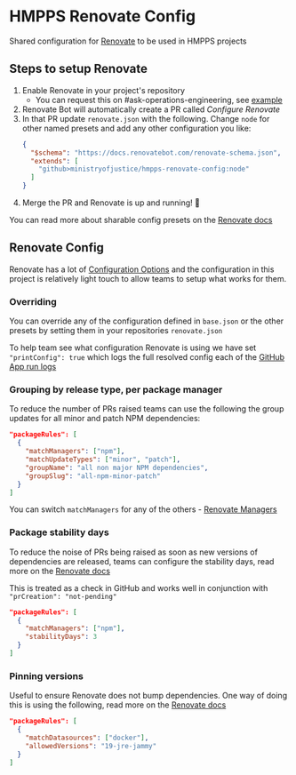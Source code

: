 # HMPPS Renovate Config

Shared configuration for [Renovate](https://docs.renovatebot.com) to be used in HMPPS projects

## Steps to setup Renovate

1. Enable Renovate in your project's repository
   - You can request this on #ask-operations-engineering, see [example](https://mojdt.slack.com/archives/C01BUKJSZD4/p1666077244584669)
2. Renovate Bot will automatically create a PR called _Configure Renovate_
3. In that PR update `renovate.json` with the following. Change `node` for other named presets and add any other configuration you like:
   ```json
   {
     "$schema": "https://docs.renovatebot.com/renovate-schema.json",
     "extends": [
       "github>ministryofjustice/hmpps-renovate-config:node"
     ]
   }
   ```
4. Merge the PR and Renovate is up and running! 🎉

You can read more about sharable config presets on the [Renovate docs](https://docs.renovatebot.com/config-presets/)

## Renovate Config

Renovate has a lot of [Configuration Options](https://docs.renovatebot.com/configuration-options/) and the configuration in this project is relatively light touch to allow teams to setup what works for them.  

### Overriding

You can override any of the configuration defined in `base.json` or the other presets by setting them in your repositories `renovate.json`

To help team see what configuration Renovate is using we have set `"printConfig": true` which logs the full resolved config each of the [GitHub App run logs](https://app.renovatebot.com/dashboard#github/ministryofjustice)

### Grouping by release type, per package manager

To reduce the number of PRs raised teams can use the following the group updates for all minor and patch NPM dependencies:  

```json
"packageRules": [
  {
    "matchManagers": ["npm"],
    "matchUpdateTypes": ["minor", "patch"],
    "groupName": "all non major NPM dependencies",
    "groupSlug": "all-npm-minor-patch"
  }
]
```

You can switch `matchManagers` for any of the others - [Renovate Managers](https://docs.renovatebot.com/modules/manager/)

### Package stability days

To reduce the noise of PRs being raised as soon as new versions of dependencies are released, teams can configure the stability days, read more on the [Renovate docs](https://docs.renovatebot.com/configuration-options/#stabilitydays)

This is treated as a check in GitHub and works well in conjunction with `"prCreation": "not-pending"`

```json
"packageRules": [
  {
    "matchManagers": ["npm"],
    "stabilityDays": 3
  }
]
```

### Pinning versions

Useful to ensure Renovate does not bump dependencies. One way of doing this is using the following, read more on the [Renovate docs](https://docs.renovatebot.com/configuration-options/#allowedversions)

```json
"packageRules": [
  {
    "matchDatasources": ["docker"],
    "allowedVersions": "19-jre-jammy"
  }
]
```
